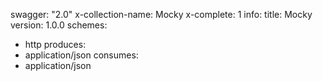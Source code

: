 swagger: "2.0"
x-collection-name: Mocky
x-complete: 1
info:
  title: Mocky
  version: 1.0.0
schemes:
- http
produces:
- application/json
consumes:
- application/json